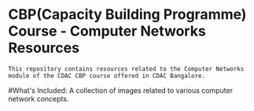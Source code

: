﻿# CBP(Capacity Building Programme) Course - Computer Networks Resources
    This repository contains resources related to the Computer Networks module of the CDAC CBP course offered in CDAC Bangalore.

#What's Included:
    A collection of images related to various computer network concepts.
